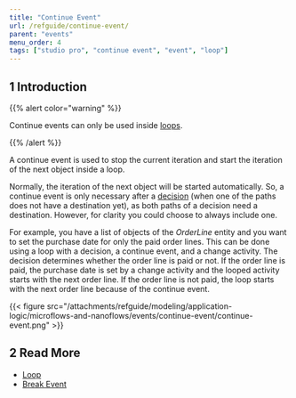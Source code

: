 ```yaml
---
title: "Continue Event"
url: /refguide/continue-event/
parent: "events"
menu_order: 4
tags: ["studio pro", "continue event", "event", "loop"]
---
```


## 1 Introduction

{{% alert color="warning" %}}

Continue events can only be used inside [loops](/refguide/loop/).

{{% /alert %}}

A continue event is used to stop the current iteration and start the iteration of the next object inside a loop. 

Normally, the iteration of the next object will be started automatically. So, a continue event is only necessary after a [decision](/refguide/decision/) (when one of the paths does not have a destination yet), as both paths of a decision need a destination. However, for clarity you could choose to always include one.

For example, you have a list of objects of the *OrderLine* entity and you want to set the purchase date for only the paid order lines. This can be done using a loop with a decision, a continue event, and a change activity. The decision determines whether the order line is paid or not. If the order line is paid, the purchase date is set by a change activity and the looped activity starts with the next order line. If the order line is not paid, the loop starts with the next order line because of the continue event.

{{< figure src="/attachments/refguide/modeling/application-logic/microflows-and-nanoflows/events/continue-event/continue-event.png" >}}

## 2 Read More

* [Loop](/refguide/loop/)
* [Break Event](/refguide/break-event/)